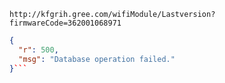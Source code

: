 `http://kfgrih.gree.com/wifiModule/Lastversion?firmwareCode=362001068971`

```json
{
  "r": 500,
  "msg": "Database operation failed."
}```